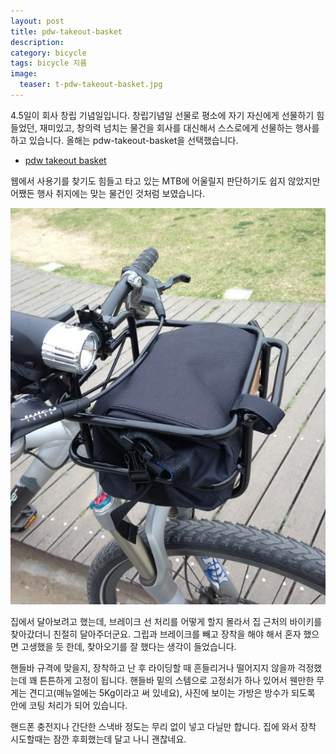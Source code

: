 ```yaml
---
layout: post
title: pdw-takeout-basket
description: 
category: bicycle
tags: bicycle 지름
image:
  teaser: t-pdw-takeout-basket.jpg
---
```


4.5일이 회사 창립 기념일입니다. 창립기념일 선물로 평소에 자기 자신에게 선물하기 힘들었던, 재미있고,
창의력 넘치는 물건을 회사를 대신해서 스스로에게 선물하는 행사를 하고 있습니다. 올해는 pdw-takeout-basket을 선택했습니다.

- [pdw takeout basket](http://www.funshop.co.kr/goods/detail/15485?t=c)

웹에서 사용기를 찾기도 힘들고 타고 있는 MTB에 어울릴지 판단하기도
쉽지 않았지만 어쨌든 행사 취지에는 맞는 물건인 것처럼 보였습니다.

![](/images/pdw-takeout-basket.jpg)

집에서 달아보려고 했는데, 브레이크 선 처리를 어떻게 할지 몰라서 집 근처의 바이키를 찾아갔더니 친절히
달아주더군요. 그립과 브레이크를 빼고 장착을 해야 해서 혼자 했으면 고생했을 듯 한데, 찾아오기를 잘
했다는 생각이 들었습니다.

핸들바 규격에 맞을지, 장착하고 난 후 라이딩할 때 흔들리거나 떨어지지 않을까 걱정했는데
꽤 튼튼하게 고정이 됩니다. 핸들바 밑의 스템으로 고정쇠가 하나 있어서 웬만한 무게는 견디고(매뉴얼에는
5Kg이라고 써 있네요), 사진에 보이는 가방은 방수가 되도록 안에 코팅 처리가 되어 있습니다. 

핸드폰 충전지나 간단한 스낵바 정도는 무리 없이 넣고 다닐만 합니다. 집에 와서 장착 시도할때는 잠깐
후회했는데 달고 나니 괜찮네요.


